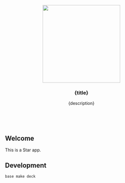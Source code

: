 <br/>
<br/>
<br/>
<br/>
<br/>
<br/>
<br/>

<p align='center'>
  <img src='https://github.com/termsurf/crow.link/blob/make/view/base.logo.svg?raw=true' height='256'>
</p>

<h3 align='center'>{title}</h3>
<p align='center'>
  {description}
</p>

<br/>
<br/>
<br/>

## Welcome

This is a Star app.

## Development

```
base make deck
```
